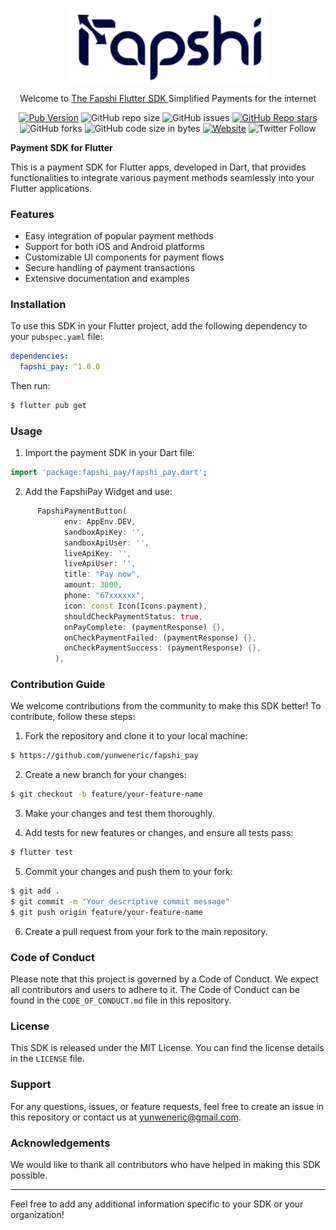 <p align="center">
  <a href="http://fapshi.com/" target="blank"><img src="./fapshi.svg" width="320" alt="Fapshi Logo" /></a>
</p>
  <p align="center">Welcome to <a href="https://fapshi.com/" target="_blank"> The Fapshi Flutter SDK </a>Simplified Payments for the internet</p>
    <p align="center">
<a href="https://github.com/ndemeyvan/pay_unit_sdk" target="_blank"><img alt="Pub Version" src="https://img.shields.io/pub/v/pay_unit_sdk?color=%233F51B5&style=for-the-badge" ></a>
<a><img alt="GitHub repo size" src="https://img.shields.io/github/repo-size/ndemeyvan/pay_unit_sdk?color=%233F51B5&style=for-the-badge"></a>
<a><img alt="GitHub issues" src="https://img.shields.io/github/issues-raw/ndemeyvan/pay_unit_sdk?color=%233F51B5&style=for-the-badge"></a>
<a href="" target="_blank"><img alt="GitHub Repo stars" src="https://img.shields.io/github/stars/ndemeyvan/pay_unit_sdk?color=%233F51B5&style=for-the-badge"></a>
<a><img alt="GitHub forks" src="https://img.shields.io/github/forks/ndemeyvan/pay_unit_sdk?color=%233F51B5&style=for-the-badge"></a>
<a><img alt="GitHub code size in bytes" src="https://img.shields.io/github/languages/code-size/ndemeyvan/pay_unit_sdk?color=%233F51B5&style=for-the-badge"></a>
<a href = "https://fapshi.com/"><img alt="Website" src="https://img.shields.io/website?color=%233F51B5&style=for-the-badge&up_color=3F51B5&up_message=Visit%20us&url=https%3A%2F%2Fpayunit.net%2Fdocs%2F"></a>
<a><img alt="Twitter Follow" src="https://img.shields.io/twitter/follow/payunit7?color=%233F51B5&&style=for-the-badge"></a>

</p>

**Payment SDK for Flutter**

This is a payment SDK for Flutter apps, developed in Dart, that provides functionalities to integrate various payment methods seamlessly into your Flutter applications.

### Features

- Easy integration of popular payment methods
- Support for both iOS and Android platforms
- Customizable UI components for payment flows
- Secure handling of payment transactions
- Extensive documentation and examples

### Installation

To use this SDK in your Flutter project, add the following dependency to your `pubspec.yaml` file:

```yaml
dependencies:
  fapshi_pay: ^1.0.0
```

Then run:

```bash
$ flutter pub get
```

### Usage

1. Import the payment SDK in your Dart file:

```dart
import 'package:fapshi_pay/fapshi_pay.dart';
```

2. Add the FapshiPay Widget and use:

```dart
      FapshiPaymentButton(
            env: AppEnv.DEV,
            sandboxApiKey: '',
            sandboxApiUser: '',
            liveApiKey: '',
            liveApiUser: '',
            title: "Pay now",
            amount: 3000,
            phone: "67xxxxxx",
            icon: const Icon(Icons.payment),
            shouldCheckPaymentStatus: true,
            onPayComplete: (paymentResponse) {},
            onCheckPaymentFailed: (paymentResponse) {},
            onCheckPaymentSuccess: (paymentResponse) {},
          ),
```

### Contribution Guide

We welcome contributions from the community to make this SDK better! To contribute, follow these steps:

1. Fork the repository and clone it to your local machine:

```bash
$ https://github.com/yunweneric/fapshi_pay
```

2. Create a new branch for your changes:

```bash
$ git checkout -b feature/your-feature-name
```

3. Make your changes and test them thoroughly.

4. Add tests for new features or changes, and ensure all tests pass:

```bash
$ flutter test
```

5. Commit your changes and push them to your fork:

```bash
$ git add .
$ git commit -m "Your descriptive commit message"
$ git push origin feature/your-feature-name
```

6. Create a pull request from your fork to the main repository.

### Code of Conduct

Please note that this project is governed by a Code of Conduct. We expect all contributors and users to adhere to it. The Code of Conduct can be found in the `CODE_OF_CONDUCT.md` file in this repository.

### License

This SDK is released under the MIT License. You can find the license details in the `LICENSE` file.

### Support

For any questions, issues, or feature requests, feel free to create an issue in this repository or contact us at yunweneric@gmail.com.

### Acknowledgements

We would like to thank all contributors who have helped in making this SDK possible.

---

Feel free to add any additional information specific to your SDK or your organization!
